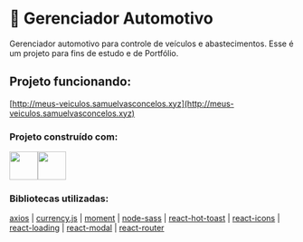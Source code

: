 # 🚙 Gerenciador Automotivo

Gerenciador automotivo para controle de veículos e abastecimentos. Esse é um projeto para fins de estudo e de Portfólio.

## Projeto funcionando:

[http://meus-veiculos.samuelvasconcelos.xyz](http://meus-veiculos.samuelvasconcelos.xyz)

### Projeto construído com:

<div style="display: flex;">
  <img width="50" src="https://cdn.jsdelivr.net/gh/devicons/devicon/icons/javascript/javascript-original.svg" />
  <img width="50" src="https://cdn.jsdelivr.net/gh/devicons/devicon/icons/react/react-original.svg" />
</div>

### Bibliotecas utilizadas:

[axios](https://www.npmjs.com/package/axios) | 
[currency.js](https://currency.js.org) | 
[moment](https://momentjs.com) | 
[node-sass](https://www.npmjs.com/package/node-sass) | 
[react-hot-toast](https://react-hot-toast.com) | 
[react-icons](https://react-icons.github.io/react-icons) | 
[react-loading](https://www.npmjs.com/package/react-loading) | 
[react-modal](https://github.com/reactjs/react-modal) | 
[react-router](https://reactrouter.com/web/guides/quick-start)
